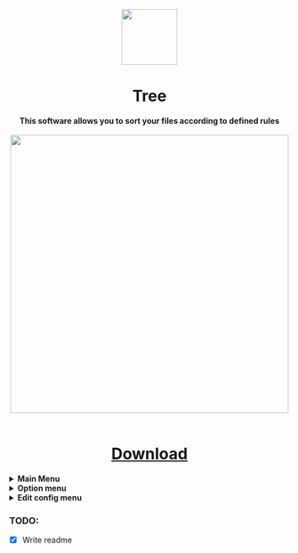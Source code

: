 <div align="center">
    <img width="100" src="https://raw.githubusercontent.com/Xenxia/Tree/master/assets/img/Tree.png" />
    <h1 align="center">Tree</h1>
</div>

<div align="center">
    <strong>This software allows you to sort your files according to defined rules</strong>
    <br><br>
    <img width="500" heigth="400" src="https://raw.githubusercontent.com/Xenxia/Tree/master/assets/img/Tree_ex.png" />
    <br><br>
    <h1><a href="https://github.com/Xenxia/Tree/releases/latest">Download</a></h1>
</div>



<details>
<summary><strong>Main Menu</strong></summary>

<img width="450" heigth="350" src="https://raw.githubusercontent.com/Xenxia/Tree/master/assets/img/Tree_main.png" />

* 1 : Allows to launch the sorting
* 2 : Allows to clear the log area
* 3 : The log area
* 4 : Option menu
* 5 : Language of the system
* 6 : Software version (in red it is not up to date, you can click on it; in green the software is up to date)

</details>

<details>
<summary><strong>Option menu</strong></summary>

<img width="450" heigth="350" src="https://raw.githubusercontent.com/Xenxia/Tree/master/assets/img/Tree_option.png" />

* 1 : Allows you to edit the config
* 2 : Allows you to export the config
* 3 : Allows you to import the config
* 4 : Moves all files in folders and subfolders to the root of the execution folder
* 5 : Delete the config file (to leave no trace of the software after use)
* 6 : Back to the main menu

</details>

<details>
<summary><strong>Edit config menu</strong></summary>

<img width="450" heigth="350" src="https://raw.githubusercontent.com/Xenxia/Tree/master/assets/img/Tree_config.png" />

* 1  : Rule area
* 2  : Add a rule
* 3  : Save rule edit
* 4  : Delete the rule
* 5  : Move the rule
* 6  : Deselect the rule
* 7  : Name of the rule
* 8  : Folder where the rule file will be stored
* 9  : File extension to sorted
* 10 : File or extension not to be sorted
* 11 : Sort the files that do not have a rule
* 12 : Save the configuration and return to the options menu

<strong>Selected rule</strong>

<img width="450" heigth="350" src="https://raw.githubusercontent.com/Xenxia/Tree/master/assets/img/Tree_config_selected.png" />

</details>

### TODO:

- [x] Write readme

